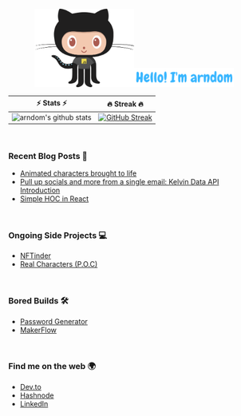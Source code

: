 <p align="center">
<img src= "./my-octo-lang.png" width="200px" /><img src= "./hello_arndom1.png" width="200px"/>
</p>

| ⚡ Stats ⚡            |  🔥 Streak 🔥                 |
| :-------------------------:|:-------------------------: |
![arndom's github stats](https://github-readme-stats.vercel.app/api?username=arndom&show_icons=true&count_private=true&hide_border=true&title_color=70a5fd&icon_color=bf91f3&text_color=38bdae&bg_color=0d1117) |  [![GitHub Streak](http://github-readme-streak-stats.herokuapp.com?user=arndom&theme=tokyonight_duo&hide_border=true&background=0D1117)](https://git.io/streak-stats)
 
&nbsp;
### Recent Blog Posts 📜
<!-- BLOG-POST-LIST:START -->
- [Animated characters brought to life](https://arndom.hashnode.dev/animated-characters-brought-to-life)
- [Pull up socials and more from a single email: Kelvin Data API Introduction](https://arndom.hashnode.dev/pull-up-socials-and-more-from-a-single-email-kelvin-data-api-introduction)
- [Simple HOC in React](https://arndom.hashnode.dev/simple-hoc-in-react)
<!-- BLOG-POST-LIST:END -->
  
&nbsp;
### Ongoing Side Projects 💻
- [NFTinder](https://women.artwork.rocks/)
- [Real Characters (P.O.C)](https://animatd.netlify.app/)

&nbsp;
### Bored Builds 🛠
- [Password Generator](https://generat8password.netlify.app/)
- [MakerFlow](https://maker-flow.web.app/)

&nbsp;
### Find me on the web 🌍
- [Dev.to](https://dev.to/arndom)
- [Hashnode](https://arndom.hashnode.dev/)
- [LinkedIn](https://www.linkedin.com/in/nabil-alamin/)


